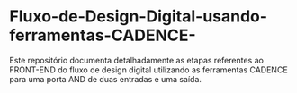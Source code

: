 # Fluxo-de-Design-Digital-usando-ferramentas-CADENCE-
Este repositório documenta detalhadamente as etapas referentes ao FRONT-END do fluxo de design digital utilizando as ferramentas CADENCE para uma porta AND de duas entradas e uma saída.
